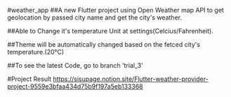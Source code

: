 #weather_app
##A new Flutter project using Open Weather map API to get geolocation by passed city name and get the city's weather.

##Able to Change it's temperature Unit at settings(Celcius/Fahrenheit).

##Theme will be automatically changed based on the fetced city's temperature.(20℃)

##To see the latest Code, go to branch 'trial_3'

#Project Result
https://sisupage.notion.site/Flutter-weather-provider-project-9559e3bfaa434d75b9f197a5eb133368
